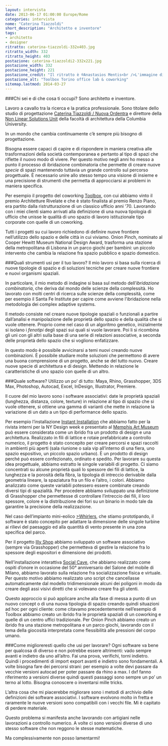 ```yaml
---
layout: intervista
date: 2013-06-17 01:00:00 Europe/Rome
categories: intervista
nome: "Caterina Tiazzoldi"
short_description: "Architetto e inventore"
tags:
- architetto
- designer
ritratto: caterina-tiazzoldi-332x403.jpg
ritratto_width: 332
ritratto_height: 403
postazione: caterina-tiazzoldi2-332x221.jpg
postazione_width: 332
postazione_height: 221
postazione_credit: "Il ritratto è ®Anastasios Mentis<br />L'immagine di <em>Toolbox Torino office lab & coworking</em> è ®Davide Giglio"
postazione_alt: "Toolbox Torino office lab & coworking"
sitemap.lastmod: 2014-03-27
---
```

###Chi sei e di che cosa ti occupi?
Sono architetto e inventore.

Lavoro a cavallo tra la ricerca e la pratica professionale. Sono titolare dello studio di progettazione [Caterina Tiazzoldi / Nuova Ordentra][1] e direttore della [Non Linear Solutions Unit][2] della facoltà di architettura della Columbia University.

In un mondo che cambia continuamente c’è sempre più bisogno di progettazione.

Bisogna essere capaci di capire e di rispondere in maniera creativa alle trasformazioni della società contemporanea e pertanto al tipo di spazi che riflette il nuovo modo di vivere. Per questo motivo negli anni ho messo a punto il processo di ibridazione combinatoria che permette di creare nuove *specie* di spazi mantenendo tuttavia un grande controllo sul percorso progettuale. È necessario unire allo stesso tempo una visione di insieme e una precisione di strumenti che permetta di approcciarsi ai problemi in maniera specifica.

Per esempio il progetto del coworking [Toolbox][3], con cui abbiamo vinto il premio Architetture Rivelate e che è stato finalista al premio Renzo Piano, era partito dalla ristrutturazione di un classico ufficio anni '70. Lavorando con i miei clienti siamo arrivati alla definizione di una nuova tipologia di ufficio che unisse le qualità di uno spazio di lavoro istituzionale tipo corporate con quelle di un coworking.

Tutti i progetti su cui lavoro richiedono di definire nuove frontiere nell’utilizzo dello spazio e delle città in cui viviamo. 
Onion Pinch, nominato al Cooper Hewitt Museum National Design Award, trasforma una stazione della metropolitana di Lisbona in un parco giochi per bambini: un piccolo intervento che cambia la relazione fra spazio pubblico e spazio domestico.

###Quali strumenti usi per il tuo lavoro?
Il mio lavoro si basa sulla ricerca di nuove tipologie di spazio e di soluzioni tecniche per creare nuove frontiere e nuovi organismi spaziali.

In particolare, il mio metodo di indagine si basa sul metodo dell’*ibridazione combinatoria*, che deriva dal mondo delle scienze della complessità. Ho lavorato con molti centri di ricerca sulle scienze della complessità, come per esempio il Santa Fe Institute per capire come avviene l’ibridazione nella metodologia dei complex adaptive systems.

Il metodo consiste nel creare nuove tipologie spaziali o funzionali a partire dall’analisi e manipolazione delle proprietà dello spazio e della qualità che si vuole ottenere.
Proprio come nel caso di un algoritmo genetico, inizialmente si isolano i *fenotipi* degli spazi sui quali si vuole lavorare. Poi li si ricombina gli uni con gli altri sulla base di una serie di relazioni associative, a seconda delle proprietà dello spazio che si vogliono enfatizzare.

In questo modo è possibile avvicinarsi a temi nuovi creando nuove combinazioni. È possibile studiare molte soluzioni che permettono di avere una buona comprensione di un progetto, anche se del tutto nuovo. Creare nuove specie di architettura e di design. Mettendo in relazione le caratteristiche di uno spazio con quelle di un altro.

###Quale software?
Utilizzo un po’ di tutto: Maya, Rhino, Grasshopper, 3DS Max, Photoshop, Autocad, Excel, InDesign, Illustrator, Premiere.

Il cuore del mio lavoro sono i software associativi: date le proprietà spaziali (lunghezza, distanza, colore, texture) in relazione al tipo di spazio che si vuole ottenere, si ottiene una gamma di varianti che mette in relazione la variazione di un dato a un tipo di performance dello spazio.

Per esempio l’installazione [Instant Installation][4] che abbiamo fatto per la rivista interni per la NY Design week e presentato al [Memphis Art Museum][5] può essere considerata come un ibrido fra un prodotto di design e una architettura. Realizzato in fili di lattice e rotaie prefabbricate a controllo numerico, il progetto è stato concepito per creare percorsi e spazi raccolti in ambienti più aperti (sala riunione o sala vip all’interno di una fiera, uno spazio espositivo, un piccolo spazio urbano). È un prodotto di design perché può essere confezionato, ordinato e spedito.
Per lavorare su questa idea progettuale, abbiamo estratto le singole variabili di progetto. Ci siamo concentrati su alcune proprietà quali lo spessore dei fili di lattice, la lunghezza e la porosità della fibra, la tipologia di intreccio derivabile dalla geometria lineare, la spaziatura fra un filo e l’altro, i colori.
Abbiamo analizzato come queste variabili potessero essere combinate creando diversi tipi di spazialità. Per procedere abbiamo sviluppato una definizione di Grasshopper che permettesse di controllare l’intreccio dei fili, il loro spessore, colore e la distribuzione dei fori su un binario in modo tale da garantire la precisione della realizzazione.

Nel caso dell’impianto mini-eolico [>Whirlers][6], che stiamo prototipando, il software è stato concepito per adattare la dimensione delle singole turbine ai rilievi del paesaggio ed alla quantità di vento presente in una zona specifica del parco.

Per il progetto [Illy Shop][7] abbiamo sviluppato un software associativo (sempre via Grasshopper) che permetteva di gestire la relazione fra lo spessore degli espositori e dimensione dei prodotti.

Nell’installazione interattiva [Social Cave][8], che abbiamo realizzato come ospiti d’onore in occasione del 50° anniversario del Salone del mobile di Milano, abbiamo lavorato sulla relazione fra socializzazione fisica e virtuale. Per questo motivo abbiamo realizzato uno script che cancellasse automaticamente dal modello tridimensionale alcuni dei poligoni in modo da creare degli assi visivi diretti che si volevano creare fra gli utenti.

Questo approccio si può applicare anche alla fase di messa a punto di un nuovo concept o di una nuova tipologia di spazio creando quindi situazioni ad hoc per ogni cliente: come citavamo precedentemente nell’esempio di Toolbox abbiamo creato un ibrido fra le proprietà spaziali di un coworking e quelle di un centro uffici tradizionale. Per Onion Pinch abbiamo creato un ibrido fra una stazione metropolitana e un parco giochi, lavorando con il tema della giocosità interpretata come flessibilità alle pressioni del corpo umano.

###Come miglioreresti quello che usi per lavorare?
Ogni software va bene per qualcosa di diverso e non potrebbe essere altrimenti: vado sempre avanti e indietro da uno all’altro. Fai una prova, verifichi, torni indietro. Quindi i procedimenti di import export avanti e indietro sono fondamentali. A volte bisogna fare dei percorsi strani: per esempio a volte devi passare da vecchie versioni autocad per poter passare da rhino a max. I dxf fanno riferimento a versioni diverse quindi questi passaggi sono sempre un po’ un terno al lotto. Bisogna conoscere o inventarsi mille tricks.

L’altra cosa che mi piacerebbe migliorare sono i metodi di archivio delle definizioni dei software associativi. I software evolvono molto in fretta e raramente le nuove versioni sono compatibili con i vecchi file. Mi è capitato di perdere materiale.

Questo problema si manifesta anche lavorando con artigiani nelle lavorazioni a controllo numerico. A volte ci sono versioni diverse di uno stesso software che non reggono le stesse matematiche.

Ma complessivamente non posso lamentarmi!


[1]: http://www.tiazzoldi.org/ "Studio Caterina Tiazzoldi - Nuova Ordentra"
[2]: http://www.arch.columbia.edu/labs/non-linear-solutions-unit "Columbia University: Non linear solutions unit"
[3]: http://www.archdaily.com/81630/toolbox-caterina-tiazzoldi/ "ArchDaily: Toolbox"
[4]: http://www.arch.columbia.edu/labs/non-linear-solutions-unit/instant-installation "Columbia University: Instant Installation"
[5]: http://www.memphis.edu/amum/exhibitions/caterinatiazzoldiartlab.php "Memphis Art Museum: Instant Installation"
[6]: http://inhabitat.com/the-whirlers-is-a-colorful-wind-turbine-installation-for-fresh-kills-park/ "Inhabitat.com: The Whirlers - A Colorful Wind Turbine Installation for Fresh Kills Park"
[7]: http://www.dezeen.com/2011/12/16/illy-shop-by-caterina-tiazzoldi/ "Dezeem.com: Illy Shop by Caterina Tiazzoldi"
[8]: http://www.arch.columbia.edu/labs/non-linear-solutions-unit/social-cave "Columbia University: The social cave"
